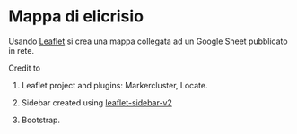# Mappa di elicrisio

Usando [Leaflet](https://leafletjs.com/) si crea una mappa collegata ad un  Google Sheet pubblicato in rete. 

Credit to 

1. Leaflet project and plugins:  Markercluster, Locate.  

2. Sidebar created using [leaflet-sidebar-v2](https://github.com/nickpeihl/leaflet-sidebar-v2)

3. Bootstrap.


